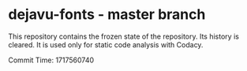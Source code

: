 # dejavu-fonts - master branch

This repository contains the frozen state of the repository.
Its history is cleared. It is used only for static code
analysis with Codacy.

Commit Time: 1717560740